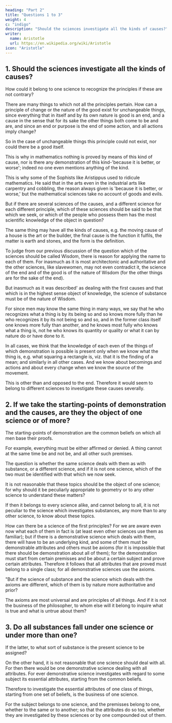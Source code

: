 ```yaml
---
heading: "Part 2"
title: "Questions 1 to 3"
weight: 4
c: "indigo"
description: "Should the sciences investigate all the kinds of causes?"
writer:
  name: Aristotle 
  url: https://en.wikipedia.org/wiki/Aristotle
icon: "Aristotle"
---
```




## 1. Should the sciences investigate all the kinds of causes? 

How could it belong to one science to recognize the principles if these are not contrary?

There are many things to which not all the principles pertain. How can a principle of change or the nature of the good exist for unchangeable things, since everything that in itself and by its own nature is good is an end, and a cause in the sense that for its sake the other things both come to be and are, and since an end or purpose is the end of some action, and all actions imply change? 

So in the case of unchangeable things this principle could not exist, nor could there be a good itself. 

This is why in mathematics nothing is proved by means of this kind of cause, nor is there any demonstration of this kind-'because it is better, or worse'; indeed no one even mentions anything of the kind. 

This is why some of the Sophists like Aristippus used to ridicule mathematics. He said that in the arts even in the industrial arts like carpentry and cobbling, the reason always given is 'because it is better, or worse,' but the mathematical sciences take no account of goods and evils.

But if there are several sciences of the causes, and a different science for each different principle, which of these sciences should be said to be that which we seek, or which of the people who possess them has the most scientific knowledge of the object in question? 

The same thing may have all the kinds of causes, e.g. the moving cause of a house is the art or the builder, the final cause is the function it fulfils, the matter is earth and stones, and the form is the definition. 

To judge from our previous discussion of the question which of the sciences should be called Wisdom, there is reason for applying the name to each of them. For inasmuch as it is most architectonic and authoritative and the other sciences, like slavewomen, may not even contradict it, the science of the end and of the good is of the nature of Wisdom (for the other things are for the sake of the end). 

But inasmuch as it was described' as dealing with the first causes and that which is in the highest sense object of knowledge, the science of substance must be of the nature of Wisdom. 

For since men may know the same thing in many ways, we say that he who recognizes what a thing is by its being so and so knows more fully than he who recognizes it by its not being so and so, and in the former class itself one knows more fully than another, and he knows most fully who knows what a thing is, not he who knows its quantity or quality or what it can by nature do or have done to it.

In all cases, we think that the knowledge of each even of the things of which demonstration is possible is present only when we know what the thing is, e.g. what squaring a rectangle is, viz. that it is the finding of a mean; and similarly in all other cases. And we know about becomings and actions and about every change when we know the source of the movement. 

This is other than and opposed to the end. Therefore it would seem to belong to different sciences to investigate these causes severally.


## 2. If we take the starting-points of demonstration and the causes, are they the object of one science or of more? 

The starting-points of demonstration are the common beliefs on which all men base their proofs. 

For example, everything must be either affirmed or denied. A thing cannot at the same time be and not be, and all other such premises. 

The question is whether the same science deals with them as with substance, or a different science, and if it is not one science, which of the two must be identified with that which we now seek.

It is not reasonable that these topics should be the object of one science; for why should it be peculiarly appropriate to geometry or to any other science to understand these matters? 

If then it belongs to every science alike, and cannot belong to all, it is not peculiar to the science which investigates substances, any more than to any other science, to know about these topics.

How can there be a science of the first principles? For we are aware even now what each of them in fact is (at least even other sciences use them as familiar); but if there is a demonstrative science which deals with them, there will have to be an underlying kind, and some of them must be demonstrable attributes and others must be axioms (for it is impossible that there should be demonstration about all of them); for the demonstration must start from certain premisses and be about a certain subject and prove certain attributes. Therefore it follows that all attributes that are proved must belong to a single class; for all demonstrative sciences use the axioms.

"But if the science of substance and the science which deals with the axioms are different, which of them is by nature more authoritative and prior? 

The axioms are most universal and are principles of all things. And if it is not the business of the philosopher, to whom else will it belong to inquire what is true and what is untrue about them?


## 3. Do all substances fall under one science or under more than one? 

If the latter, to what sort of substance is the present science to be assigned?

On the other hand, it is not reasonable that one science should deal with all. For then there would be one demonstrative science dealing with all attributes. For ever demonstrative science investigates with regard to some subject its essential attributes, starting from the common beliefs. 

Therefore to investigate the essential attributes of one class of things, starting from one set of beliefs, is the business of one science.

For the subject belongs to one science, and the premisses belong to one, whether to the same or to another; so that the attributes do so too, whether they are investigated by these sciences or by one compounded out of them.
